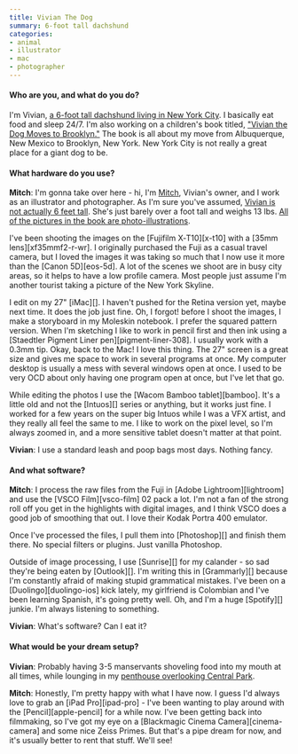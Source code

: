 ```yaml
---
title: Vivian The Dog
summary: 6-foot tall dachshund
categories:
- animal
- illustrator
- mac
- photographer
---
```


#### Who are you, and what do you do?

I'm Vivian, [a 6-foot tall dachshund living in New York City](http://mitchboyer.com/vivian-the-dog "Vivian's webpage."). I basically eat food and sleep 24/7. I'm also working on a children's book titled, ["Vivian the Dog Moves to Brooklyn."](https://www.kickstarter.com/projects/mitchboyer/vivian-the-dog-moves-to-brooklyn/ "Vivian's Kickstarter project.") The book is all about my move from Albuquerque, New Mexico to Brooklyn, New York. New York City is not really a great place for a giant dog to be.

#### What hardware do you use?

**Mitch**: I'm gonna take over here - hi, I'm [Mitch](http://mitchboyer.com/ "Mitch's website."), Vivian's owner, and I work as an illustrator and photographer. As I'm sure you've assumed, [Vivian is not actually 6 feet tall](https://www.instagram.com/p/BF0-PPSLNxK/ "A photo of Vivian on Instagram."). She's just barely over a foot tall and weighs 13 lbs. [All of the pictures in the book are photo-illustrations](http://imgur.com/gallery/cImIW "Details of how Mitch takes photos of Vivian.").

I've been shooting the images on the [Fujifilm X‑T10][x-t10] with a [35mm lens][xf35mmf2-r-wr]. I originally purchased the Fuji as a casual travel camera, but I loved the images it was taking so much that I now use it more than the [Canon 5D][eos-5d]. A lot of the scenes we shoot are in busy city areas, so it helps to have a low profile camera. Most people just assume I'm another tourist taking a picture of the New York Skyline.

I edit on my 27" [iMac][]. I haven't pushed for the Retina version yet, maybe next time. It does the job just fine. Oh, I forgot! before I shoot the images, I make a storyboard in my Moleskin notebook. I prefer the squared pattern version. When I'm sketching I like to work in pencil first and then ink using a [Staedtler Pigment Liner pen][pigment-liner-308]. I usually work with a 0.3mm tip. Okay, back to the Mac! I love this thing. The 27" screen is a great size and gives me space to work in several programs at once. My computer desktop is usually a mess with several windows open at once. I used to be very OCD about only having one program open at once, but I've let that go.

While editing the photos I use the [Wacom Bamboo tablet][bamboo]. It's a little old and not the [Intuos][] series or anything, but it works just fine. I worked for a few years on the super big Intuos while I was a VFX artist, and they really all feel the same to me. I like to work on the pixel level, so I'm always zoomed in, and a more sensitive tablet doesn't matter at that point.

**Vivian**: I use a standard leash and poop bags most days. Nothing fancy.

#### And what software?

**Mitch**: I process the raw files from the Fuji in [Adobe Lightroom][lightroom] and use the [VSCO Film][vsco-film] 02 pack a lot. I'm not a fan of the strong roll off you get in the highlights with digital images, and I think VSCO does a good job of smoothing that out. I love their Kodak Portra 400 emulator.

Once I've processed the files, I pull them into [Photoshop][] and finish them there. No special filters or plugins. Just vanilla Photoshop.

Outside of image processing, I use [Sunrise][] for my calander - so sad they're being eaten by [Outlook][]. I'm writing this in [Grammarly][] because I'm constantly afraid of making stupid grammatical mistakes. I've been on a [Duolingo][duolingo-ios] kick lately, my girlfriend is Colombian and I've been learning Spanish, it's going pretty well. Oh, and I'm a huge [Spotify][] junkie. I'm always listening to something.

**Vivian**: What's software? Can I eat it?

#### What would be your dream setup?

**Vivian**: Probably having 3-5 manservants shoveling food into my mouth at all times, while lounging in my [penthouse overlooking Central Park](http://www.forbes.com/sites/morganbrennan/2012/07/30/a-look-at-new-york-citys-100-million-penthouse/ "An article about a $100 million penthouse in New York.").

**Mitch**: Honestly, I'm pretty happy with what I have now. I guess I'd always love to grab an [iPad Pro][ipad-pro] - I've been wanting to play around with the [Pencil][apple-pencil] for a while now. I've been getting back into filmmaking, so I've got my eye on a [Blackmagic Cinema Camera][cinema-camera] and some nice Zeiss Primes. But that's a pipe dream for now, and it's usually better to rent that stuff. We'll see!